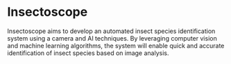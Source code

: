 # Insectoscope
Insectoscope aims to develop an automated insect species identification system using a camera  and AI techniques. By leveraging computer vision and machine learning algorithms, the system  will enable quick and accurate identification of insect species based on image analysis.

